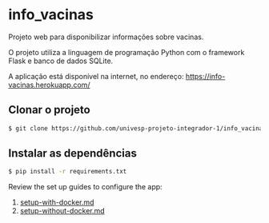 # info_vacinas

Projeto web para disponibilizar informações sobre vacinas.

O projeto utiliza a linguagem de programação Python com o framework Flask
e banco de dados SQLite.

A aplicação está disponível na internet, no endereço: https://info-vacinas.herokuapp.com/

## Clonar o projeto

```sh
$ git clone https://github.com/univesp-projeto-integrador-1/info_vacinas.git
```


## Instalar as dependências

```sh
$ pip install -r requirements.txt
```

Review the set up guides to configure the app:

1. [setup-with-docker.md](setup-with-docker.md)
1. [setup-without-docker.md](setup-without-docker.md)
